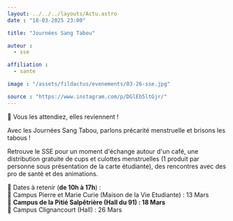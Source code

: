 ```yaml
---
layout: ../../../layouts/Actu.astro
date : "18-03-2025 23:00"

title: "Journées Sang Tabou"

auteur :
  - sse

affiliation :
  - sante

image : "/assets/fildactus/evenements/03-26-sse.jpg"

source : "https://www.instagram.com/p/DGlEb5ltGjr/"
---
```


📣 Vous les attendiez, elles reviennent !

Avec les Journées Sang Tabou, parlons précarité menstruelle et brisons les tabous !

Retrouve le SSE pour un moment d'échange autour d'un café, une distribution gratuite de cups et culottes menstruelles (1 produit par personne sous présentation de la carte étudiante), des rencontres avec des pro de santé et des animations.

📅 Dates à retenir (__de 10h à 17h__) :  
📍 Campus Pierre et Marie Curie (Maison de la Vie Etudiante) : 13 Mars  
📍 __Campus de la Pitié Salpêtrière (Hall du 91) : 18 Mars__  
📍 Campus Clignancourt (Hall) : 26 Mars